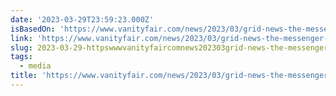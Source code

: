 ```yaml
---
date: '2023-03-29T23:59:23.000Z'
isBasedOn: 'https://www.vanityfair.com/news/2023/03/grid-news-the-messenger-startup'
link: 'https://www.vanityfair.com/news/2023/03/grid-news-the-messenger-startup'
slug: 2023-03-29-httpswwwvanityfaircomnews202303grid-news-the-messenger-startup
tags:
  - media
title: 'https://www.vanityfair.com/news/2023/03/grid-news-the-messenger-startup'
---
```


